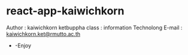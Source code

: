 # react-app-kaiwichkorn
Author : kaiwichkorn ketbuppha
class : information Technolong
E-mail : kaiwichkorn.ket@rmutto.ac.th

- -Enjoy